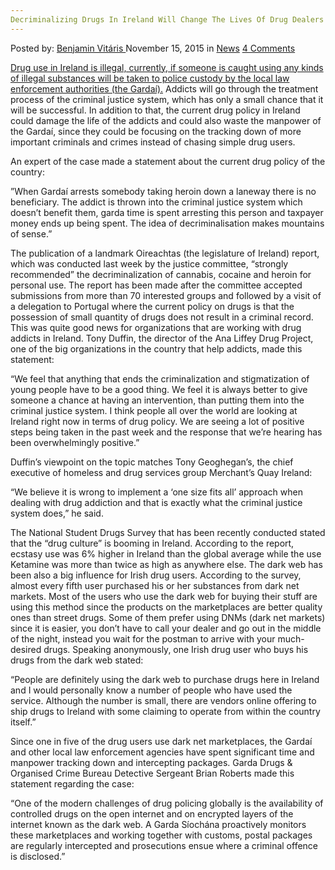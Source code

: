 ```yaml
---
Decriminalizing Drugs In Ireland Will Change The Lives Of Drug Dealers And Addicts
---
```

<article class="post-listing post-12087 post type-post status-publish format-standard hentry category-news tag-addicts tag-change tag-dealers tag-decriminalizing tag-drug tag-drugs tag-ireland tag-lives">
    <div class="post-inner">
    <p class="post-meta">
    <span>Posted by: <a href="https://www.deepdotweb.com/author/benjaminvi/" title="">Benjamin Vitáris </a></span>
    <span>November 15, 2015</span>
    <span>in <a href="https://www.deepdotweb.com/category/news/" rel="category tag">News</a></span>
    <span><a href="https://www.deepdotweb.com/2015/11/15/decriminalizing-drugs-in-ireland-will-change-the-lives-of-drug-dealers-and-addicts/#comments">4 Comments</a></span>
    </p>
    <div class="clear"></div>
    <div class="entry">
    <p><a href="http://www.thejournal.ie/drugs-in-ireland-2427294-Nov2015/">Drug use in Ireland is illegal, currently, if someone is caught using any kinds of illegal substances will be taken to police custody by the local law enforcement authorities (the Gardaí).</a> Addicts will go through the treatment process of the criminal justice system, which has only a small chance that it will be successful. In addition to that, the current drug policy in Ireland could damage the life of the addicts and could also waste the manpower of the Gardaí, since they could be focusing on the tracking down of more important criminals and crimes instead of chasing simple drug users.</p>
    <p>An expert of the case made a statement about the current drug policy of the country:</p>
    <p>”When Gardaí arrests somebody taking heroin down a laneway there is no beneficiary. The addict is thrown into the criminal justice system which doesn’t benefit them, garda time is spent arresting this person and taxpayer money ends up being spent. The idea of decriminalisation makes mountains of sense.”</p>
    <p>The publication of a landmark Oireachtas (the legislature of Ireland) report, which was conducted last week by the justice committee, “strongly recommended” the decriminalization of cannabis, cocaine and heroin for personal use. The report has been made after the committee accepted submissions from more than 70 interested groups and followed by a visit of a delegation to Portugal where the current policy on drugs is that the possession of small quantity of drugs does not result in a criminal record. This was quite good news for organizations that are working with drug addicts in Ireland. Tony Duffin, the director of the Ana Liffey Drug Project, one of the big organizations in the country that help addicts, made this statement:</p>
    <p>“We feel that anything that ends the criminalization and stigmatization of young people have to be a good thing. We feel it is always better to give someone a chance at having an intervention, than putting them into the criminal justice system. I think people all over the world are looking at Ireland right now in terms of drug policy. We are seeing a lot of positive steps being taken in the past week and the response that we’re hearing has been overwhelmingly positive.”</p>
    <p>Duffin’s viewpoint on the topic matches Tony Geoghegan’s, the chief executive of homeless and drug services group Merchant’s Quay Ireland:</p>
    <p>“We believe it is wrong to implement a ‘one size fits all’ approach when dealing with drug addiction and that is exactly what the criminal justice system does,” he said.</p>
    <p>The National Student Drugs Survey that has been recently conducted stated that the “drug culture” is booming in Ireland. According to the report, ecstasy use was 6% higher in Ireland than the global average while the use Ketamine was more than twice as high as anywhere else. The dark web has been also a big influence for Irish drug users. According to the survey, almost every fifth user purchased his or her substances from dark net markets. Most of the users who use the dark web for buying their stuff are using this method since the products on the marketplaces are better quality ones than street drugs. Some of them prefer using DNMs (dark net markets) since it is easier, you don’t have to call your dealer and go out in the middle of the night, instead you wait for the postman to arrive with your much-desired drugs. Speaking anonymously, one Irish drug user who buys his drugs from the dark web stated:</p>
    <p>“People are definitely using the dark web to purchase drugs here in Ireland and I would personally know a number of people who have used the service. Although the number is small, there are vendors online offering to ship drugs to Ireland with some claiming to operate from within the country itself.”</p>
    <p>Since one in five of the drug users use dark net marketplaces, the Gardaí and other local law enforcement agencies have spent significant time and manpower tracking down and intercepting packages. Garda Drugs &amp; Organised Crime Bureau Detective Sergeant Brian Roberts made this statement regarding the case:</p>
    <p>“One of the modern challenges of drug policing globally is the availability of controlled drugs on the open internet and on encrypted layers of the internet known as the dark web. A Garda Síochána proactively monitors these marketplaces and working together with customs, postal packages are regularly intercepted and prosecutions ensue where a criminal offence is disclosed.”</p>
    </div>
    <span style="display:none"><a href="https://www.deepdotweb.com/tag/addicts/" rel="tag">addicts</a> <a href="https://www.deepdotweb.com/tag/change/" rel="tag">change</a> <a href="https://www.deepdotweb.com/tag/dealers/" rel="tag">dealers</a> <a href="https://www.deepdotweb.com/tag/decriminalizing/" rel="tag">decriminalizing</a> <a href="https://www.deepdotweb.com/tag/drug/" rel="tag">drug</a> <a href="https://www.deepdotweb.com/tag/drugs/" rel="tag">drugs</a> <a href="https://www.deepdotweb.com/tag/ireland/" rel="tag">ireland</a> <a href="https://www.deepdotweb.com/tag/lives/" rel="tag">lives</a></span> <span style="display:none" class="updated">2015-11-15</span>
    <div style="display:none" class="vcard author" itemprop="author" itemscope itemtype="http://schema.org/Person"><strong class="fn" itemprop="name"><a href="https://www.deepdotweb.com/author/benjaminvi/" title="Posts by Benjamin Vitáris" rel="author">Benjamin Vitáris</a></strong></div>
    </div>
</article>

